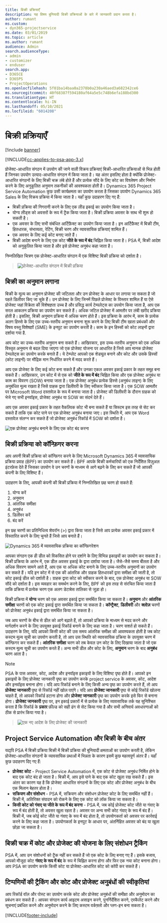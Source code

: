 ```yaml
---
title: बिक्री प्रक्रियाएँ
description: यह विषय बुनियादी बिक्री प्रक्रियाओं के बारे में जानकारी प्रदान करता है।
author: rumant
ms.custom:
- dyn365-projectservice
ms.date: 03/01/2019
ms.topic: article
ms.author: rumant
audience: Admin
search.audienceType:
- admin
- customizer
- enduser
search.app:
- D365CE
- D365PS
- ProjectOperations
ms.openlocfilehash: 5f01ba14baa0a2378b0a230a46aed3a682342ce6
ms.sourcegitcommit: 40f68387f594180af64a5e5c748b6efa188bd300
ms.translationtype: HT
ms.contentlocale: hi-IN
ms.lasthandoff: 05/10/2021
ms.locfileid: "6014208"
---
```

# <a name="sales-processes"></a>बिक्री प्रक्रियाएँ

[!include [banner](../includes/psa-now-project-operations.md)]

[!INCLUDE[cc-applies-to-psa-app-3.x](../includes/cc-applies-to-psa-app-3x.md)]

प्रोजेक्ट-आधारित संगठन में उपयोग की जाने वाली विक्रय प्रक्रियाएं बिक्री-आधारित प्रक्रियाओं से भिन्न होती हैं जिनका उपयोग उत्पाद-आधारित संगठन में किया जाता है। यह अंतर इसलिए होता है क्योंकि प्रोजेक्ट-आधारित संगठनों के लिए बिक्री चक्र लंबे होते हैं और प्रत्येक सौदे के लिए कोट का विश्लेषण और निर्माण करने के लिए अनुकूलित अनुमान तकनीकों की आवश्यकता होती है। Dynamics 365 Project Service Automation कुछ उसी कार्यक्षमता का उपयोग करता है जिसका उपयोग Dynamics 365 Sales के लिए विक्रय प्रक्रिया में किया जाता है। यहाँ कुछ उदाहरण दिए गए हैं:

- बिक्री प्रक्रिया की निगरानी करने के लिए एक लीड इकाई का उपयोग किया जाता है।
- योग्य लीड्स को अवसरों के रूप में ट्रैक किया जाता है। बिक्री प्रक्रिया अवसर के साथ भी शुरू हो सकती है।
- एक अवसर के लिए सभी संबंधित आर्टिफ़ैक्ट का उपयोग किया जाता है। इन आर्टिफ़ैक्ट में बिक्री टीम, हितधारक, संभाव्यता, रेटिंग, बिक्री चरण और व्यावसायिक प्रक्रियाएं शामिल हैं।
- एक अवसर के लिए कई कोट बनाए जाते हैं।
- बिक्री आदेश बनाने के लिए एक कोट **जीते के रूप में बंद** चिह्नित किया जाता है। PSA में, बिक्री आदेश को अनुकूलित किया जाता है और इसे प्रोजेक्ट अनुबंध कहा जाता है।

निम्नलिखित चित्रण एक प्रोजेक्ट-आधारित संगठन में एक विशिष्ट बिक्री प्रक्रिया को दर्शाता है।

> ![प्रोजेक्ट-आधारित संगठन में बिक्री प्रक्रिया](media/basic-guide-1.png)

## <a name="estimating-a-sale"></a>बिक्री का अनुमान लगाना
बिक्री के मूल्य का अनुमान प्रोजेक्ट की जटिलता और उन प्रोजेक्ट के आधार पर लगाया जा सकता है जो पहले डिलीवर किए जा चुके हैं। उन प्रोजेक्ट के लिए जिनमें पिछले प्रोजेक्ट के विस्तार शामिल हैं या ऐसे प्रोजेक्ट जहां विक्रेता की विशेषज्ञता उच्च है और प्रसिद्ध कार्य टेम्पलेट्स का उपयोग किया जाता है, आप एक सरल आकलन प्रक्रिया का उपयोग कर सकते हैं। अधिक जटिल प्रोजेक्ट में आमतौर पर लंबी खरीद प्रक्रिया होती है। इसलिए, बिक्री अनुमान प्रक्रिया में अधिक चरण होते हैं। इस प्रक्रिया के आरंभ में, काम के प्रत्येक अलग हिस्से के लिए एक उच्च-स्तरीय अनुमान बनाना शुरू करने के लिए बिक्री टीम खाता प्रबंधकों और विषय वस्तु विशेषज्ञों (SME) के इनपुट का उपयोग करती है। काम के इन हिस्सों को कोट लाइनों द्वारा दर्शाया गया है. 

आप कोट का उच्च-स्तरीय अनुमान बना सकते हैं। आखिरकार, इस उच्च-स्तरीय अनुमान को एक अधिक विस्तृत अनुमान से बदल दिया जाएगा जो एक प्रोजेक्ट योजना पर आधारित है जिसे आप मानक प्रोजेक्ट टेम्पलेट्स का उपयोग करके बनाते हैं। ये टेम्प्लेट आपको एक शेड्यूल बनाने और कोट और उसके हिस्सों (कोट लाइनों) पर मौद्रिक मान निर्धारित करने में मदद करते हैं। 

आप एक प्रोजेक्ट के लिए कई कोट बना सकते हैं और उनका एकल अवसर इकाई प्रकार के तहत समूह बना सकते हैं। आखिरकार, उन कोट में से एक को **जीते के रूप में बंद** चिह्नित किया और एक प्रोजेक्ट अनुबंध या काम का विवरण (SOW) बनाया जाता है। एक प्रोजेक्ट अनुबंध प्रत्येक हिस्से (अनुबंध लाइन) के लिए अनुबंधित मूल्य रखता है जिसे ग्राहक द्वारा डिलीवरी के लिए स्वीकार किया जाता है। एक SOW आमतौर पर Microsoft Word दस्तावेज़ के रूप में बनाया जाता है। प्रोजेक्ट की डिलीवरी के दौरान ग्राहक को भेजे गए सभी इनवॉइस, प्रोजेक्ट अनुबंध या SOW का संदर्भ देते हैं।

आप एक अवसर इकाई प्रकार के तहत वैकल्पिक कोट भी बना सकते हैं या सिस्टम इस तरह से सेट कर सकते हैं ताकि एक कोट पाने पर एक प्रोजेक्ट अनुबंध बनाया जाए। इस स्थिति में, आप एक Word दस्तावेज़ संलग्न कर सकते हैं जो प्रोजेक्ट अनुबंध रिकॉर्ड में SOW को दर्शाता है।

![एक प्रोजेक्ट अनुबंध बनाने के लिए एक कोट बंद करना](media/basic-guide-2.png)

## <a name="configuring-the-sales-process"></a>बिक्री प्रक्रिया को कॉन्फ़िगर करना
आप अपनी बिक्री प्रक्रिया को कॉन्फ़िगर करने के लिए Microsoft Dynamics 365 में व्यावसायिक प्रक्रिया प्रवाह (BPF) का उपयोग कर सकते हैं। BPF आपके बिक्री कर्मचारियों को एक निर्देशित विज़ुअल इंटरफ़ेस देते हैं जिसका उपयोग वे उन चरणों के माध्यम से आगे बढ़ने के लिए कर सकते हैं जो आपकी कंपनी के लिए विशिष्ट हैं।

उदाहरण के लिए, आपकी कंपनी की बिक्री प्रक्रिया में निम्नलिखित छह चरण हो सकते हैं:

1. योग्य करें
2. अनुमान
3. आंतरिक समीक्षा
4. अनुबंध
5. डिलीवर करें
6. बंद करें

इन छह चरणों का प्रतिनिधित्व शेवरॉन (\>) द्वारा किया जाता है जिसे आप प्रत्येक अवसर इकाई प्रकार में विस्तारित करने के लिए चुनते हैं जिसे आप बनाते हैं।

![Dynamics 365 में व्यावसायिक प्रक्रिया का कॉन्फ़िगरेशन](media/basic-guide-3.png)
 
आपका संगठन एक ही डील को विकसित होने पर दर्शाने के लिए विभिन्न इकाइयों का उपयोग कर सकता है। बिक्री प्रक्रिया के आरंभ में, एक डील अवसर इकाई के द्वारा दर्शाया जाता है। जैसे-जैसे समय बीतता है और अधिक विवरण सामने आते हैं, आप एक या अधिक कोट बनाने के लिए उच्च-स्तरीय अनुमानों का उपयोग कर सकते हैं। यदि इन कोट में से एक की आंतरिक और ग्राहक हितधारकों द्वारा समीक्षा की जाती है, तो कोट इकाई डील को दर्शाती है। ग्राहक द्वारा कोट को स्वीकार करने के बाद, एक प्रोजेक्ट अनुबंध या SOW सौदे को दर्शाता है। इस व्यवहार का समर्थन करने के लिए, BPF को इस तरह से संरचित किया जाता है ताकि प्रक्रिया में प्रत्येक चरण एक अलग डेटाबेस तालिका से जुड़ा हो।

बिक्री प्रक्रिया में **योग्य** चरण को एक अवसर इकाई द्वारा समर्थित किया जा सकता है। **अनुमान** और **आंतरिक समीक्षा** चरणों को एक कोट इकाई द्वारा समर्थित किया जा सकता है। **कॉन्ट्रैक्ट**, **डिलीवरी** और **क्लोज़** चरणों को प्रोजेक्ट अनुबंध इकाई द्वारा समर्थित किया जा सकता है।

जब आप चरणों के बीच से डील को आगे बढ़ाते हैं, तो आपको प्रक्रिया के माध्यम से मदद करने और मार्गदर्शन करने के लिए उपयुक्त इकाई रिकॉर्ड बनाने के लिए कहा जाता है। चरण सशर्त हो सकते हैं। उदाहरण के लिए, यदि आपको किसी कोट की उस समय आंतरिक समीक्षा की आवश्यकता होती है जब कोट कस्टम मूल्य सूची का उपयोग करती है, तो आप उस स्थिति को व्यावसायिक प्रक्रिया के उपयुक्त चरण में कॉन्फ़िगर कर सकते हैं। **आंतरिक समीक्षा** चरण को तब केवल उन कोट के लिए दिखाया जाता है जो एक कस्टम मूल्य सूची का उपयोग करते हैं। अन्य सभी डील और कोट के लिए, **अनुमान** चरण के बाद **अनुबंध** चरण आता है।

> [!NOTE]
> PSA के पास अवसर, कोट, आदेश और इनवॉइस इकाइयों के लिए विशिष्ट पृष्ठ होते हैं। आपको इन इकाइयों के लिए प्रोजेक्ट जानकारी पृष्ठ का उपयोग करके project service के अवसर, कोट, आदेश और इनवॉइस बनाना होगा। यदि आप रिकॉर्ड बनाने के लिए किसी अन्य पृष्ठ का उपयोग करते हैं, तो आप **प्रोजेक्ट जानकारी** पृष्ठ से रिकॉर्ड नहीं खोल पाएंगे। यदि आप **प्रोजेक्ट जानकारी** पृष्ठ से कोई रिकॉर्ड खोलना चाहते हैं, तो आपको रिकॉर्ड हटाना होगा और **प्रोजेक्ट जानकारी** पृष्ठ का उपयोग करके इसे फिर से बनाना होगा। **प्रोजेक्ट जानकारी** पृष्ठ पर, इन इकाई प्रकारों में से प्रत्येक के लिए व्यावसायिक तर्क यह सुनिश्चित करता है कि रिकॉर्ड के **प्रकार** फ़ील्ड को सही ढंग से सेट किया गया है और सभी अनिवार्य अवधारणाओं को ठीक से प्रारंभ किया गया है।

> ![एक नए आदेश के लिए प्रोजेक्ट की जानकारी](media/basic-guide-4.png)
 
## <a name="differences-between-project-service-automation-and-sales"></a>Project Service Automation और बिक्री के बीच अंतर
यद्यपि PSA में बिक्री प्रक्रिया बिक्री में बिक्री प्रक्रिया की बुनियादी क्षमताओं का उपयोग करती है, लेकिन प्रोजेक्ट-आधारित संगठनों के व्यावसायिक प्रथाओं में भिन्नता के कारण इसमें कुछ महत्वपूर्ण अंतर हैं। यहाँ कुछ उदाहरण दिए गए हैं:

- **प्रोजेक्ट कोट** - Project Service Automation में, एक कोट से प्रोजेक्ट अनुबंध निर्मित होने के बाद एक कोट बंद हो जाता है। बिक्री में, आप इसे पाने के बाद एक कोट खुला रख सकते हैं। इस अंतर का कारण यह है कि प्रोजेक्ट आधारित संगठनों के लिए एक कोट और प्रोजेक्ट अनुबंध के बीच एक मिलान बेहतर होता है। 
- **सक्रियण और संशोधन** - PSA में, सक्रियण और संशोधन प्रोजेक्ट कोट के लिए समर्थित नहीं हैं। बिक्री में, अतिरिक्त संपादन को रोकने के लिए एक कोट को लॉक किया जा सकता है।
- **किसी कोट को गंवाए या जीते के रूप में बंद करना** - PSA में, जब कोई प्रोजेक्ट कोट जीते या गंवाए के रूप में बंद होती है, तो अवसर खुला रहता है। अवसर पर अन्य सभी कोट गंवाए के रूप में बंद हैं। बिक्री में, जब कोई कोट जीते या गंवाए के रूप में बंद होता है, तो उपयोगकर्ता को अवसर पर कार्रवाई करने के लिए कहा जाता है। उपयोगकर्ता के इनपुट के आधार पर, अंतर्निहित अवसर को बंद या खुला छोड़ा जा सकता है।

## <a name="tracking-revisions-to-quotes-and-project-plans-in-the-sales-cycle"></a>बिक्री चक्र में कोट और प्रोजेक्ट की योजना के लिए संशोधन ट्रैकिंग
PSA में, आप उन संशोधनों को ट्रैक नहीं कर सकते हैं जो एक कोट के लिए बनाए गए हैं। इसके बजाय, आपको मौजूदा कोट **गंवाए के रूप में बंद** के रूप में चिह्नित करना होगा और फिर एक नया कोट बनाना होगा। आप PSA का उपयोग करके किसी कोट या प्रोजेक्ट-आधारित कोट को कॉपी कर सकते हैं।

## <a name="tracking-comments-and-approvals-of-quotes-and-project-contracts"></a>टिप्पणियों की ट्रैकिंग और कोट और प्रोजेक्ट अनुबंधों की स्वीकृतियां
आप रिकॉर्ड वॉल और पोस्ट का उपयोग करके कोट और प्रोजेक्ट अनुबंधों की समीक्षा और अनुमोदन का प्रबंधन कर सकते हैं। आपका संगठन कार्य आइटम असाइन करने, पुनर्निर्देशित करने, एस्कैलेट करने और सूचनाएं प्रबंधित करने और अनुमोदन करने के लिए कस्टम वर्कफ़्लो और प्लग-इन बना सकता है।


[!INCLUDE[footer-include](../includes/footer-banner.md)]